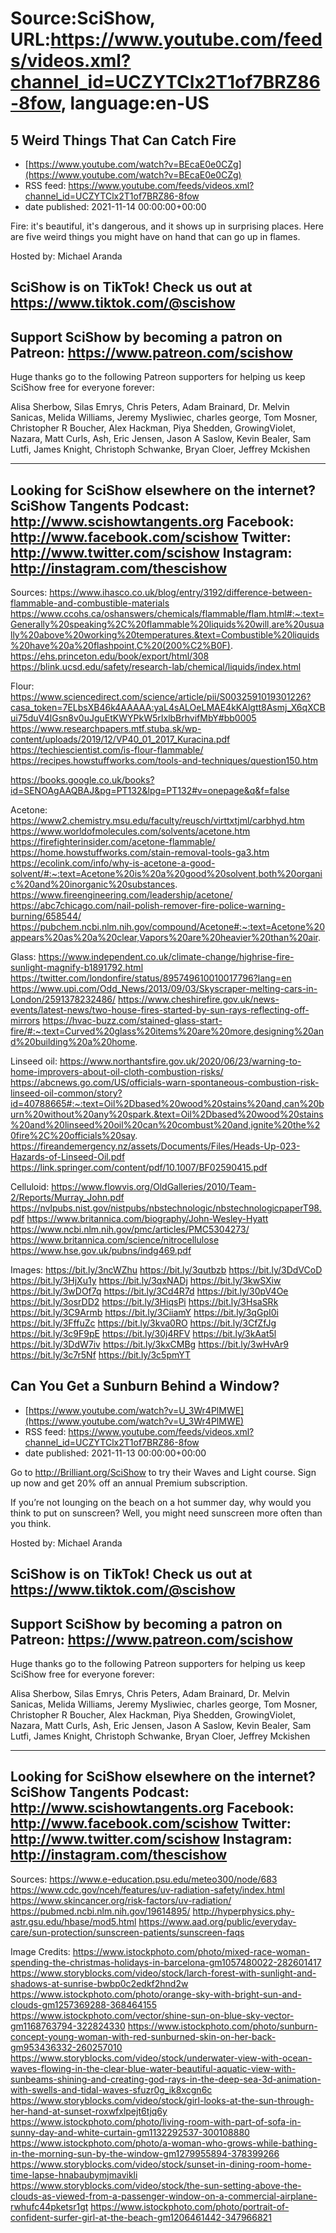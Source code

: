 # Source:SciShow, URL:https://www.youtube.com/feeds/videos.xml?channel_id=UCZYTClx2T1of7BRZ86-8fow, language:en-US

## 5 Weird Things That Can Catch Fire
 - [https://www.youtube.com/watch?v=BEcaE0e0CZg](https://www.youtube.com/watch?v=BEcaE0e0CZg)
 - RSS feed: https://www.youtube.com/feeds/videos.xml?channel_id=UCZYTClx2T1of7BRZ86-8fow
 - date published: 2021-11-14 00:00:00+00:00

Fire: it's beautiful, it's dangerous, and it shows up in surprising places. Here are five weird things you might have on hand that can go up in flames.

Hosted by: Michael Aranda

SciShow is on TikTok!  Check us out at https://www.tiktok.com/@scishow 
----------
Support SciShow by becoming a patron on Patreon: https://www.patreon.com/scishow
----------
Huge thanks go to the following Patreon supporters for helping us keep SciShow free for everyone forever:

Alisa Sherbow, Silas Emrys, Chris Peters, Adam Brainard, Dr. Melvin Sanicas, Melida Williams, Jeremy Mysliwiec, charles george, Tom Mosner, Christopher R Boucher, Alex Hackman, Piya Shedden, GrowingViolet, Nazara, Matt Curls, Ash, Eric Jensen, Jason A Saslow, Kevin Bealer, Sam Lutfi, James Knight, Christoph Schwanke, Bryan Cloer, Jeffrey Mckishen

----------
Looking for SciShow elsewhere on the internet?
SciShow Tangents Podcast: http://www.scishowtangents.org
Facebook: http://www.facebook.com/scishow
Twitter: http://www.twitter.com/scishow
Instagram: http://instagram.com/thescishow
----------
Sources:
https://www.ihasco.co.uk/blog/entry/3192/difference-between-flammable-and-combustible-materials
https://www.ccohs.ca/oshanswers/chemicals/flammable/flam.html#:~:text=Generally%20speaking%2C%20flammable%20liquids%20will,are%20usually%20above%20working%20temperatures.&text=Combustible%20liquids%20have%20a%20flashpoint,C%20(200%C2%B0F).
https://ehs.princeton.edu/book/export/html/308
https://blink.ucsd.edu/safety/research-lab/chemical/liquids/index.html

Flour:
https://www.sciencedirect.com/science/article/pii/S0032591019301226?casa_token=7ELbsXB46k4AAAAA:yaL4sALOeLMAE4kKAlgtt8Asmj_X6qXCBui75duV4lGsn8v0uJguEtKWYPkW5rIxlbBrhvifMbY#bb0005
https://www.researchpapers.mtf.stuba.sk/wp-content/uploads/2019/12/VP40_01_2017_Kuracina.pdf
https://techiescientist.com/is-flour-flammable/
https://recipes.howstuffworks.com/tools-and-techniques/question150.htm

https://books.google.co.uk/books?id=SENOAgAAQBAJ&pg=PT132&lpg=PT132#v=onepage&q&f=false

Acetone:
https://www2.chemistry.msu.edu/faculty/reusch/virttxtjml/carbhyd.htm
https://www.worldofmolecules.com/solvents/acetone.htm
https://firefighterinsider.com/acetone-flammable/
https://home.howstuffworks.com/stain-removal-tools-ga3.htm
https://ecolink.com/info/why-is-acetone-a-good-solvent/#:~:text=Acetone%20is%20a%20good%20solvent,both%20organic%20and%20inorganic%20substances.
https://www.fireengineering.com/leadership/acetone/
https://abc7chicago.com/nail-polish-remover-fire-police-warning-burning/658544/
https://pubchem.ncbi.nlm.nih.gov/compound/Acetone#:~:text=Acetone%20appears%20as%20a%20clear,Vapors%20are%20heavier%20than%20air.

Glass:
https://www.independent.co.uk/climate-change/highrise-fire-sunlight-magnify-b1891792.html
https://twitter.com/londonfire/status/895749610010017796?lang=en
https://www.upi.com/Odd_News/2013/09/03/Skyscraper-melting-cars-in-London/2591378232486/
https://www.cheshirefire.gov.uk/news-events/latest-news/two-house-fires-started-by-sun-rays-reflecting-off-mirrors
https://hvac-buzz.com/stained-glass-start-fire/#:~:text=Curved%20glass%20items%20are%20more,designing%20and%20building%20a%20home.

Linseed oil:
https://www.northantsfire.gov.uk/2020/06/23/warning-to-home-improvers-about-oil-cloth-combustion-risks/
https://abcnews.go.com/US/officials-warn-spontaneous-combustion-risk-linseed-oil-common/story?id=40788665#:~:text=Oil%2Dbased%20wood%20stains%20and,can%20burn%20without%20any%20spark.&text=Oil%2Dbased%20wood%20stains%20and%20linseed%20oil%20can%20combust%20and,ignite%20the%20fire%2C%20officials%20say.
https://fireandemergency.nz/assets/Documents/Files/Heads-Up-023-Hazards-of-Linseed-Oil.pdf
https://link.springer.com/content/pdf/10.1007/BF02590415.pdf

Celluloid:
https://www.flowvis.org/OldGalleries/2010/Team-2/Reports/Murray_John.pdf
https://nvlpubs.nist.gov/nistpubs/nbstechnologic/nbstechnologicpaperT98.pdf
https://www.britannica.com/biography/John-Wesley-Hyatt
https://www.ncbi.nlm.nih.gov/pmc/articles/PMC5304273/
https://www.britannica.com/science/nitrocellulose
https://www.hse.gov.uk/pubns/indg469.pdf

Images:
https://bit.ly/3ncWZhu
https://bit.ly/3qutbzb
https://bit.ly/3DdVCoD
https://bit.ly/3HjXu1y
https://bit.ly/3qxNADj
https://bit.ly/3kwSXiw
https://bit.ly/3wDOf7q
https://bit.ly/3Cd4R7d
https://bit.ly/30pV4Oe
https://bit.ly/3osrDD2
https://bit.ly/3HiqsPi
https://bit.ly/3HsaSRk
https://bit.ly/3C9Armb
https://bit.ly/3CiiamY
https://bit.ly/3qGpI0i
https://bit.ly/3FffuZc
https://bit.ly/3kva0RO
https://bit.ly/3CfZfJg
https://bit.ly/3c9F9pE
https://bit.ly/30j4RFV
https://bit.ly/3kAat5l
https://bit.ly/3DdW7iv
https://bit.ly/3kxCMBg
https://bit.ly/3wHvAr9
https://bit.ly/3c7r5Nf
https://bit.ly/3c5pmYT

## Can You Get a Sunburn Behind a Window?
 - [https://www.youtube.com/watch?v=U_3Wr4PlMWE](https://www.youtube.com/watch?v=U_3Wr4PlMWE)
 - RSS feed: https://www.youtube.com/feeds/videos.xml?channel_id=UCZYTClx2T1of7BRZ86-8fow
 - date published: 2021-11-13 00:00:00+00:00

Go to http://Brilliant.org/SciShow to try their Waves and Light course. Sign up now and get 20% off an annual Premium subscription.

If you’re not lounging on the beach on a hot summer day, why would you think to put on sunscreen? Well, you might need sunscreen more often than you think.

Hosted by: Michael Aranda

SciShow is on TikTok!  Check us out at https://www.tiktok.com/@scishow 
----------
Support SciShow by becoming a patron on Patreon: https://www.patreon.com/scishow
----------
Huge thanks go to the following Patreon supporters for helping us keep SciShow free for everyone forever:

Alisa Sherbow, Silas Emrys, Chris Peters, Adam Brainard, Dr. Melvin Sanicas, Melida Williams, Jeremy Mysliwiec, charles george, Tom Mosner, Christopher R Boucher, Alex Hackman, Piya Shedden, GrowingViolet, Nazara, Matt Curls, Ash, Eric Jensen, Jason A Saslow, Kevin Bealer, Sam Lutfi, James Knight, Christoph Schwanke, Bryan Cloer, Jeffrey Mckishen

----------
Looking for SciShow elsewhere on the internet?
SciShow Tangents Podcast: http://www.scishowtangents.org
Facebook: http://www.facebook.com/scishow
Twitter: http://www.twitter.com/scishow
Instagram: http://instagram.com/thescishow
----------
Sources:
https://www.e-education.psu.edu/meteo300/node/683 
https://www.cdc.gov/nceh/features/uv-radiation-safety/index.html 
https://www.skincancer.org/risk-factors/uv-radiation/ 
https://pubmed.ncbi.nlm.nih.gov/19614895/ 
http://hyperphysics.phy-astr.gsu.edu/hbase/mod5.html 
https://www.aad.org/public/everyday-care/sun-protection/sunscreen-patients/sunscreen-faqs 
 
Image Credits:
https://www.istockphoto.com/photo/mixed-race-woman-spending-the-christmas-holidays-in-barcelona-gm1057480022-282601417
https://www.storyblocks.com/video/stock/larch-forest-with-sunlight-and-shadows-at-sunrise-bwbp0c2edkf2hnd2w
https://www.istockphoto.com/photo/orange-sky-with-bright-sun-and-clouds-gm1257369288-368464155
https://www.istockphoto.com/vector/shine-sun-on-blue-sky-vector-gm1168763794-322824330
https://www.istockphoto.com/photo/sunburn-concept-young-woman-with-red-sunburned-skin-on-her-back-gm953436332-260257010
https://www.storyblocks.com/video/stock/underwater-view-with-ocean-waves-flowing-in-the-clear-blue-water-beautiful-aquatic-view-with-sunbeams-shining-and-creating-god-rays-in-the-deep-sea-3d-animation-with-swells-and-tidal-waves-sfuzr0g_ik8xcgn6c
https://www.storyblocks.com/video/stock/girl-looks-at-the-sun-through-her-hand-at-sunset-roxwfxlpejt6tjq6y
https://www.istockphoto.com/photo/living-room-with-part-of-sofa-in-sunny-day-and-white-curtain-gm1132292537-300108880
https://www.istockphoto.com/photo/a-woman-who-grows-while-bathing-in-the-morning-sun-by-the-window-gm1279955894-378399266
https://www.storyblocks.com/video/stock/sunset-in-dining-room-home-time-lapse-hnabaubymjmavikli
https://www.storyblocks.com/video/stock/the-sun-setting-above-the-clouds-as-viewed-from-a-passenger-window-on-a-commercial-airplane-rwhufc44pketsr1gt
https://www.istockphoto.com/photo/portrait-of-confident-surfer-girl-at-the-beach-gm1206461442-347966821

